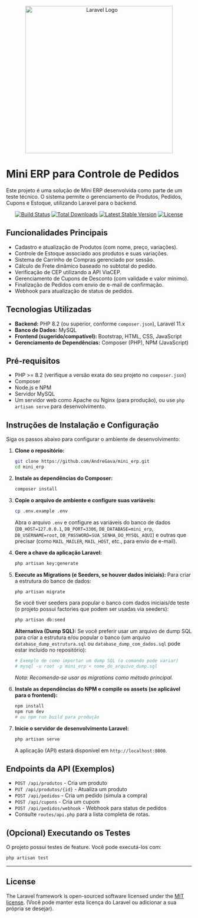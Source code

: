 <p align="center"><a href="https://laravel.com" target="_blank"><img src="https://raw.githubusercontent.com/laravel/art/master/logo-lockup/5%20SVG/2%20CMYK/1%20Full%20Color/laravel-logolockup-cmyk-red.svg" width="400" alt="Laravel Logo"></a></p>

# Mini ERP para Controle de Pedidos

Este projeto é uma solução de Mini ERP desenvolvida como parte de um teste técnico. O sistema permite o gerenciamento de Produtos, Pedidos, Cupons e Estoque, utilizando Laravel para o backend.

<!-- Você pode manter os badges do Laravel se quiser, ou remover/substituir por badges do seu próprio repositório quando ele estiver no GitHub -->
<p align="center">
<a href="https://github.com/laravel/framework/actions"><img src="https://github.com/laravel/framework/workflows/tests/badge.svg" alt="Build Status"></a>
<a href="https://packagist.org/packages/laravel/framework"><img src="https://img.shields.io/packagist/dt/laravel/framework" alt="Total Downloads"></a>
<a href="https://packagist.org/packages/laravel/framework"><img src="https://img.shields.io/packagist/v/laravel/framework" alt="Latest Stable Version"></a>
<a href="https://packagist.org/packages/laravel/framework"><img src="https://img.shields.io/packagist/l/laravel/framework" alt="License"></a>
</p>

## Funcionalidades Principais

*   Cadastro e atualização de Produtos (com nome, preço, variações).
*   Controle de Estoque associado aos produtos e suas variações.
*   Sistema de Carrinho de Compras gerenciado por sessão.
*   Cálculo de Frete dinâmico baseado no subtotal do pedido.
*   Verificação de CEP utilizando a API ViaCEP.
*   Gerenciamento de Cupons de Desconto (com validade e valor mínimo).
*   Finalização de Pedidos com envio de e-mail de confirmação.
*   Webhook para atualização de status de pedidos.

## Tecnologias Utilizadas

*   **Backend:** PHP 8.2 (ou superior, conforme `composer.json`), Laravel 11.x
*   **Banco de Dados:** MySQL
*   **Frontend (sugerido/compatível):** Bootstrap, HTML, CSS, JavaScript
*   **Gerenciamento de Dependências:** Composer (PHP), NPM (JavaScript)

## Pré-requisitos

*   PHP >= 8.2 (verifique a versão exata do seu projeto no `composer.json`)
*   Composer
*   Node.js e NPM
*   Servidor MySQL
*   Um servidor web como Apache ou Nginx (para produção), ou use `php artisan serve` para desenvolvimento.

## Instruções de Instalação e Configuração

Siga os passos abaixo para configurar o ambiente de desenvolvimento:

1.  **Clone o repositório:**
    ```bash
    git clone https://github.com/AndreGava/mini_erp.git
    cd mini_erp
    ```

2.  **Instale as dependências do Composer:**
    ```bash
    composer install
    ```

3.  **Copie o arquivo de ambiente e configure suas variáveis:**
    ```bash
    cp .env.example .env
    ```
    Abra o arquivo `.env` e configure as variáveis do banco de dados (`DB_HOST=127.0.0.1`, `DB_PORT=3306`, `DB_DATABASE=mini_erp`, `DB_USERNAME=root`, `DB_PASSWORD=SUA_SENHA_DO_MYSQL_AQUI`) e outras que precisar (como `MAIL_MAILER`, `MAIL_HOST`, etc., para envio de e-mail).

4.  **Gere a chave da aplicação Laravel:**
    ```bash
    php artisan key:generate
    ```

5.  **Execute as Migrations (e Seeders, se houver dados iniciais):**
    Para criar a estrutura do banco de dados:
    ```bash
    php artisan migrate
    ```
    Se você tiver seeders para popular o banco com dados iniciais/de teste (o projeto possui factories que podem ser usadas via seeders):
    ```bash
    php artisan db:seed
    ```

    **Alternativa (Dump SQL):** Se você preferir usar um arquivo de dump SQL para criar a estrutura e/ou popular o banco (um arquivo `database_dump_estrutura.sql` ou `database_dump_com_dados.sql` pode estar incluído no repositório):
    ```bash
    # Exemplo de como importar um dump SQL (o comando pode variar)
    # mysql -u root -p mini_erp < nome_do_arquivo_dump.sql
    ```
    *Nota: Recomenda-se usar as migrations como método principal.*

6.  **Instale as dependências do NPM e compile os assets (se aplicável para o frontend):**
    ```bash
    npm install
    npm run dev 
    # ou npm run build para produção
    ```

7.  **Inicie o servidor de desenvolvimento Laravel:**
    ```bash
    php artisan serve
    ```
    A aplicação (API) estará disponível em `http://localhost:8000`.

## Endpoints da API (Exemplos)

*   `POST /api/produtos` - Cria um produto
*   `PUT /api/produtos/{id}` - Atualiza um produto
*   `POST /api/pedidos` - Cria um pedido (simula a compra)
*   `POST /api/cupons` - Cria um cupom
*   `POST /api/pedidos/webhook` - Webhook para status de pedidos
*   Consulte `routes/api.php` para a lista completa de rotas.

## (Opcional) Executando os Testes

O projeto possui testes de feature. Você pode executá-los com:
```bash
php artisan test
```

---
## License

The Laravel framework is open-sourced software licensed under the [MIT license](https://opensource.org/licenses/MIT).
(Você pode manter esta licença do Laravel ou adicionar a sua própria se desejar).
